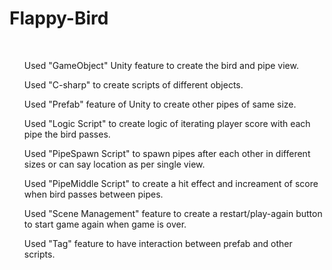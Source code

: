 # Flappy-Bird
<br/>
<ul>

Used "GameObject" Unity feature to create the bird and pipe view.<br/>

Used "C-sharp" to create scripts of different objects.<br/>

Used "Prefab" feature of Unity to create other pipes of same size.<br/>

Used "Logic Script" to create logic of iterating player score with each pipe the bird passes.<br/>

Used "PipeSpawn Script" to spawn pipes after each other in different sizes or can say location as per single view.<br/>

Used "PipeMiddle Script" to create a hit effect and increament of score when bird passes between pipes.<br/>

Used "Scene Management" feature to create a restart/play-again button to start game again when game is over.<br/>

Used "Tag" feature to have interaction between prefab and other scripts.<br/>

</ul>